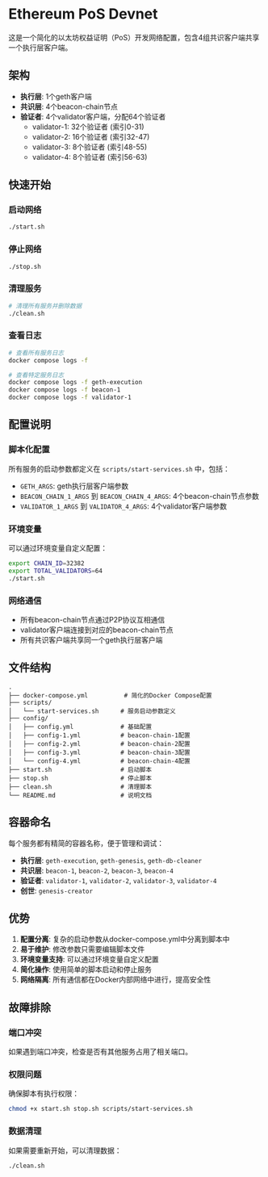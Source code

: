 # Ethereum PoS Devnet

这是一个简化的以太坊权益证明（PoS）开发网络配置，包含4组共识客户端共享一个执行层客户端。

## 架构

- **执行层**: 1个geth客户端
- **共识层**: 4个beacon-chain节点
- **验证者**: 4个validator客户端，分配64个验证者
  - validator-1: 32个验证者 (索引0-31)
  - validator-2: 16个验证者 (索引32-47)
  - validator-3: 8个验证者 (索引48-55)
  - validator-4: 8个验证者 (索引56-63)

## 快速开始

### 启动网络
```bash
./start.sh
```

### 停止网络
```bash
./stop.sh
```

### 清理服务
```bash
# 清理所有服务并删除数据
./clean.sh
```

### 查看日志
```bash
# 查看所有服务日志
docker compose logs -f

# 查看特定服务日志
docker compose logs -f geth-execution
docker compose logs -f beacon-1
docker compose logs -f validator-1
```

## 配置说明

### 脚本化配置
所有服务的启动参数都定义在 `scripts/start-services.sh` 中，包括：

- `GETH_ARGS`: geth执行层客户端参数
- `BEACON_CHAIN_1_ARGS` 到 `BEACON_CHAIN_4_ARGS`: 4个beacon-chain节点参数
- `VALIDATOR_1_ARGS` 到 `VALIDATOR_4_ARGS`: 4个validator客户端参数

### 环境变量
可以通过环境变量自定义配置：

```bash
export CHAIN_ID=32382
export TOTAL_VALIDATORS=64
./start.sh
```

### 网络通信
- 所有beacon-chain节点通过P2P协议互相通信
- validator客户端连接到对应的beacon-chain节点
- 所有共识客户端共享同一个geth执行层客户端

## 文件结构

```
.
├── docker-compose.yml          # 简化的Docker Compose配置
├── scripts/
│   └── start-services.sh      # 服务启动参数定义
├── config/
│   ├── config.yml             # 基础配置
│   ├── config-1.yml           # beacon-chain-1配置
│   ├── config-2.yml           # beacon-chain-2配置
│   ├── config-3.yml           # beacon-chain-3配置
│   └── config-4.yml           # beacon-chain-4配置
├── start.sh                   # 启动脚本
├── stop.sh                    # 停止脚本
├── clean.sh                   # 清理脚本
└── README.md                  # 说明文档
```

## 容器命名

每个服务都有精简的容器名称，便于管理和调试：

- **执行层**: `geth-execution`, `geth-genesis`, `geth-db-cleaner`
- **共识层**: `beacon-1`, `beacon-2`, `beacon-3`, `beacon-4`
- **验证者**: `validator-1`, `validator-2`, `validator-3`, `validator-4`
- **创世**: `genesis-creator`

## 优势

1. **配置分离**: 复杂的启动参数从docker-compose.yml中分离到脚本中
2. **易于维护**: 修改参数只需要编辑脚本文件
3. **环境变量支持**: 可以通过环境变量自定义配置
4. **简化操作**: 使用简单的脚本启动和停止服务
5. **网络隔离**: 所有通信都在Docker内部网络中进行，提高安全性

## 故障排除

### 端口冲突
如果遇到端口冲突，检查是否有其他服务占用了相关端口。

### 权限问题
确保脚本有执行权限：
```bash
chmod +x start.sh stop.sh scripts/start-services.sh
```

### 数据清理
如果需要重新开始，可以清理数据：
```bash
./clean.sh
```

